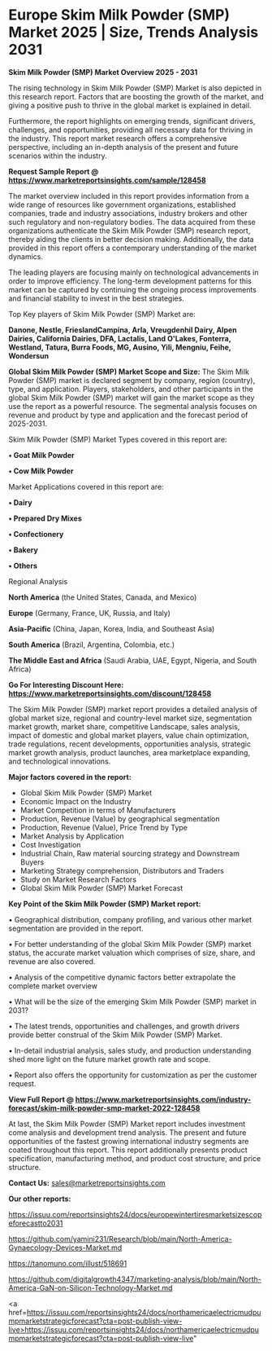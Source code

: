 # Europe Skim Milk Powder (SMP) Market 2025 | Size, Trends Analysis 2031

<Strong> Skim Milk Powder (SMP) Market Overview 2025 - 2031</strong>

The rising technology in Skim Milk Powder (SMP) Market is also depicted in this research report. Factors that are boosting the growth of the market, and giving a positive push to thrive in the global market is explained in detail.

Furthermore, the report highlights on emerging trends, significant drivers, challenges, and opportunities, providing all necessary data for thriving in the industry. This report market research offers a comprehensive perspective, including an in-depth analysis of the present and future scenarios within the industry.

<strong>Request Sample Report @ <a href=https://www.marketreportsinsights.com/sample/128458>https://www.marketreportsinsights.com/sample/128458</a></strong>

The market overview included in this report provides information from a wide range of resources like government organizations, established companies, trade and industry associations, industry brokers and other such regulatory and non-regulatory bodies. The data acquired from these organizations authenticate the Skim Milk Powder (SMP) research report, thereby aiding the clients in better decision making. Additionally, the data provided in this report offers a contemporary understanding of the market dynamics.

The leading players are focusing mainly on technological advancements in order to improve efficiency. The long-term development patterns for this market can be captured by continuing the ongoing process improvements and financial stability to invest in the best strategies.

Top Key players of Skim Milk Powder (SMP) Market are:

<strong>Danone, Nestle, FrieslandCampina, Arla, Vreugdenhil Dairy, Alpen Dairies, California Dairies, DFA, Lactalis, Land O'Lakes, Fonterra, Westland, Tatura, Burra Foods, MG, Ausino, Yili, Mengniu, Feihe, Wondersun</strong>

<strong><b>Global Skim Milk Powder (SMP) Market Scope and Size:</b></strong>
The Skim Milk Powder (SMP) market is declared segment by company, region (country), type, and application. Players, stakeholders, and other participants in the global Skim Milk Powder (SMP) market will gain the market scope as they use the report as a powerful resource. The segmental analysis focuses on revenue and product by type and application and the forecast period of 2025-2031.

Skim Milk Powder (SMP) Market Types covered in this report are:

<strong>• Goat Milk Powder

• Cow Milk Powder</strong>

Market Applications covered in this report are:

<strong>• Dairy

• Prepared Dry Mixes

• Confectionery

• Bakery

• Others</strong> 

Regional Analysis

<strong>North America</strong> (the United States, Canada, and Mexico)

<strong>Europe</strong> (Germany, France, UK, Russia, and Italy)

<strong>Asia-Pacific</strong> (China, Japan, Korea, India, and Southeast Asia)

<strong>South America</strong> (Brazil, Argentina, Colombia, etc.)

<strong>The Middle East and Africa</strong> (Saudi Arabia, UAE, Egypt, Nigeria, and South Africa)

<strong>Go For Interesting Discount Here: <a href=https://www.marketreportsinsights.com/discount/128458>https://www.marketreportsinsights.com/discount/128458</a></strong>

The Skim Milk Powder (SMP) market report provides a detailed analysis of global market size, regional and country-level market size, segmentation market growth, market share, competitive Landscape, sales analysis, impact of domestic and global market players, value chain optimization, trade regulations, recent developments, opportunities analysis, strategic market growth analysis, product launches, area marketplace expanding, and technological innovations.

<strong><b>Major factors covered in the report:</b></strong>
<ul>
  <li>Global Skim Milk Powder (SMP) Market </li>
  <li>Economic Impact on the Industry</li>
  <li>Market Competition in terms of Manufacturers</li>
  <li>Production, Revenue (Value) by geographical segmentation</li>
  <li>Production, Revenue (Value), Price Trend by Type</li>
  <li>Market Analysis by Application</li>
  <li>Cost Investigation</li>
  <li>Industrial Chain, Raw material sourcing strategy and Downstream Buyers</li>
  <li>Marketing Strategy comprehension, Distributors and Traders</li>
  <li>Study on Market Research Factors</li>
  <li>Global Skim Milk Powder (SMP) Market Forecast</li>
</ul>

<strong><b>Key Point of the Skim Milk Powder (SMP) Market report:</b></strong>

• Geographical distribution, company profiling, and various other market segmentation are provided in the report.

• For better understanding of the global Skim Milk Powder (SMP) market status, the accurate market valuation which comprises of size, share, and revenue are also covered.

• Analysis of the competitive dynamic factors better extrapolate the complete market overview

• What will be the size of the emerging Skim Milk Powder (SMP) market in 2031?

• The latest trends, opportunities and challenges, and growth drivers provide better construal of the Skim Milk Powder (SMP) Market.

• In-detail industrial analysis, sales study, and production understanding shed more light on the future market growth rate and scope.

• Report also offers the opportunity for customization as per the customer request.

<strong><b>View Full Report @ <a href=https://www.marketreportsinsights.com/industry-forecast/skim-milk-powder-smp-market-2022-128458>https://www.marketreportsinsights.com/industry-forecast/skim-milk-powder-smp-market-2022-128458</a></b></strong>


At last, the Skim Milk Powder (SMP) Market report includes investment come analysis and development trend analysis. The present and future opportunities of the fastest growing international industry segments are coated throughout this report. This report additionally presents product specification, manufacturing method, and product cost structure, and price structure.

<strong>Contact Us:</strong>
sales@marketreportsinsights.com

<strong>Our other reports:</strong>

<a href=https://issuu.com/reportsinsights24/docs/europewintertiresmarketsizescopeforecastto2031>https://issuu.com/reportsinsights24/docs/europewintertiresmarketsizescopeforecastto2031</a>

<a href=https://github.com/yamini231/Research/blob/main/North-America-Gynaecology-Devices-Market.md>https://github.com/yamini231/Research/blob/main/North-America-Gynaecology-Devices-Market.md</a>

<a href=https://tanomuno.com/illust/518691>https://tanomuno.com/illust/518691</a>

<a href=https://github.com/digitalgrowth4347/marketing-analysis/blob/main/North-America-GaN-on-Silicon-Technology-Market.md>https://github.com/digitalgrowth4347/marketing-analysis/blob/main/North-America-GaN-on-Silicon-Technology-Market.md</a>

<a href=https://issuu.com/reportsinsights24/docs/northamericaelectricmudpumpmarketstrategicforecast?cta=post-publish-view-live>https://issuu.com/reportsinsights24/docs/northamericaelectricmudpumpmarketstrategicforecast?cta=post-publish-view-live</a>"
